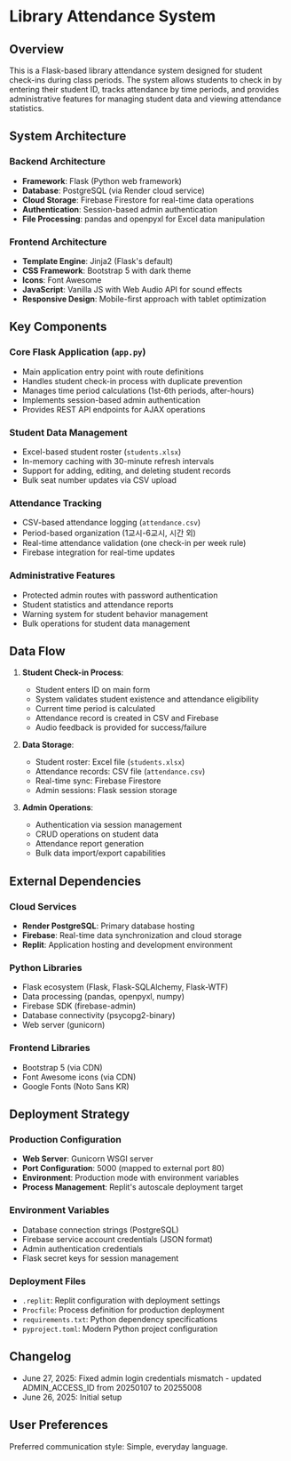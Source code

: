 # Library Attendance System

## Overview

This is a Flask-based library attendance system designed for student check-ins during class periods. The system allows students to check in by entering their student ID, tracks attendance by time periods, and provides administrative features for managing student data and viewing attendance statistics.

## System Architecture

### Backend Architecture
- **Framework**: Flask (Python web framework)
- **Database**: PostgreSQL (via Render cloud service)
- **Cloud Storage**: Firebase Firestore for real-time data operations
- **Authentication**: Session-based admin authentication
- **File Processing**: pandas and openpyxl for Excel data manipulation

### Frontend Architecture
- **Template Engine**: Jinja2 (Flask's default)
- **CSS Framework**: Bootstrap 5 with dark theme
- **Icons**: Font Awesome
- **JavaScript**: Vanilla JS with Web Audio API for sound effects
- **Responsive Design**: Mobile-first approach with tablet optimization

## Key Components

### Core Flask Application (`app.py`)
- Main application entry point with route definitions
- Handles student check-in process with duplicate prevention
- Manages time period calculations (1st-6th periods, after-hours)
- Implements session-based admin authentication
- Provides REST API endpoints for AJAX operations

### Student Data Management
- Excel-based student roster (`students.xlsx`)
- In-memory caching with 30-minute refresh intervals
- Support for adding, editing, and deleting student records
- Bulk seat number updates via CSV upload

### Attendance Tracking
- CSV-based attendance logging (`attendance.csv`)
- Period-based organization (1교시-6교시, 시간 외)
- Real-time attendance validation (one check-in per week rule)
- Firebase integration for real-time updates

### Administrative Features
- Protected admin routes with password authentication
- Student statistics and attendance reports
- Warning system for student behavior management
- Bulk operations for student data management

## Data Flow

1. **Student Check-in Process**:
   - Student enters ID on main form
   - System validates student existence and attendance eligibility
   - Current time period is calculated
   - Attendance record is created in CSV and Firebase
   - Audio feedback is provided for success/failure

2. **Data Storage**:
   - Student roster: Excel file (`students.xlsx`)
   - Attendance records: CSV file (`attendance.csv`)
   - Real-time sync: Firebase Firestore
   - Admin sessions: Flask session storage

3. **Admin Operations**:
   - Authentication via session management
   - CRUD operations on student data
   - Attendance report generation
   - Bulk data import/export capabilities

## External Dependencies

### Cloud Services
- **Render PostgreSQL**: Primary database hosting
- **Firebase**: Real-time data synchronization and cloud storage
- **Replit**: Application hosting and development environment

### Python Libraries
- Flask ecosystem (Flask, Flask-SQLAlchemy, Flask-WTF)
- Data processing (pandas, openpyxl, numpy)
- Firebase SDK (firebase-admin)
- Database connectivity (psycopg2-binary)
- Web server (gunicorn)

### Frontend Libraries
- Bootstrap 5 (via CDN)
- Font Awesome icons (via CDN)
- Google Fonts (Noto Sans KR)

## Deployment Strategy

### Production Configuration
- **Web Server**: Gunicorn WSGI server
- **Port Configuration**: 5000 (mapped to external port 80)
- **Environment**: Production mode with environment variables
- **Process Management**: Replit's autoscale deployment target

### Environment Variables
- Database connection strings (PostgreSQL)
- Firebase service account credentials (JSON format)
- Admin authentication credentials
- Flask secret keys for session management

### Deployment Files
- `.replit`: Replit configuration with deployment settings
- `Procfile`: Process definition for production deployment
- `requirements.txt`: Python dependency specifications
- `pyproject.toml`: Modern Python project configuration

## Changelog

- June 27, 2025: Fixed admin login credentials mismatch - updated ADMIN_ACCESS_ID from 20250107 to 20255008
- June 26, 2025: Initial setup

## User Preferences

Preferred communication style: Simple, everyday language.